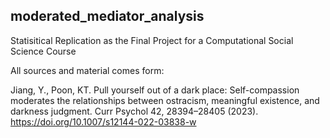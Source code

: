 ## moderated_mediator_analysis
Statisitical Replication as the Final Project for a Computational Social Science Course

All sources and material comes form: 

Jiang, Y., Poon, KT. Pull yourself out of a dark place: Self-compassion moderates the relationships between ostracism, meaningful existence, and darkness judgment. Curr Psychol 42, 28394–28405 (2023). https://doi.org/10.1007/s12144-022-03838-w


